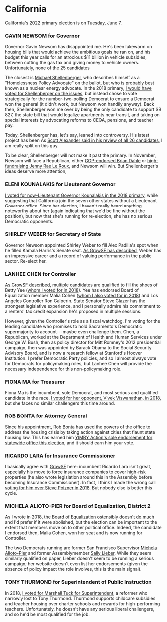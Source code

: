 # California

California's 2022 primary election is on Tuesday, June 7.

### GAVIN NEWSOM for Governor

Governor Gavin Newsom has disappointed me.
He's been lukewarm on housing bills that would achieve the ambitious goals he ran on, and his budget this year calls for an atrocious $11 billion in vehicle subsidies, between cutting the gas tax and giving money to vehicle owners.
Unfortunately, none of the 25 candidates 

The closest is [Michael Shellenberger](https://www.shellenbergerforgovernor.com/), who describes himself as a "Homelessness Policy Advocate" on the ballot, but who is probably best known as a nuclear energy advocate.
In the 2018 primary, [I would have voted for Shellenberger on the issues](https://maxghenis.medium.com/shellenberger-is-the-best-candidate-for-governor-but-villaraigosa-is-the-best-strategic-choice-for-d19cb4f205d5), but instead chose to vote strategically for the number-two-polling Democrat to ensure a Democrat won the general (it didn't work, but Newsom won handily anyway).
Back then, Shellenberger won me over by being the only candidate to support SB 827, the state bill that would legalize apartments near transit, and taking on special interests by advocating reforms to CEQA, pensions, and teacher pay.

Today, Shellenberger has, let's say, leaned into controversy.
His latest project has been 
As [Scott Alexander said in his review of all 26 candidates](https://astralcodexten.substack.com/p/california-gubernatorial-candidates?s=r), I am really split on this guy.

To be clear, Shellenberger will not make it past the primary.
In November, Newsom will face a Republican, either [GOP-endorsed Brian Dahle](https://www.cagop.org/s/endorsements) or [high-fundraising Jenny Rae Le Roux](https://ballotpedia.org/California_gubernatorial_election,_2022_(June_7_top-two_primary)), and Newsom will win.
But Shellenberger's ideas deserve more attention, 

### ELENI KOUNALAKIS for Lieutenant Governor

[I voted for now-Lieutenant Governor Kounalakis in the 2018 primary](), while suggesting that California join the seven other states without a Lieutenant Governor office.
Since her election, I haven't really heard anything noteworthy about her (again indicating that we'd be fine without the position), but now that she's running for re-election, she has no serious Democratic opponents.

### SHIRLEY WEBER for Secretary of State

Governor Newsom appointed Shirley Weber to fill Alex Padilla's spot when he filled Kamala Harris's Senate seat.
[As GrowSF has described](https://growsf.org/voter-guide/#secretary-of-state), Weber has an impressive career and a record of valuing performance in the public sector.
Re-elect her.

### LANHEE CHEN for Controller

[As GrowSF described](https://growsf.org/voter-guide/#controller), multiple candidates are qualified to fill the shoes of Betty Yee ([whom I voted for in 2018](https://maxghenis.medium.com/re-elect-betty-yee-for-controller-f071d94977c3)).
Yee has endorsed Board of Equalization member Malia Cohen ([whom I also voted for in 2018](https://maxghenis.medium.com/malia-cohen-for-board-of-equalization-district-2-8ec8a31958ed)) and Los Angeles Controller Ron Galperin.
State Senator Steve Glazer has the strongest legislative experience, and I personally admire his commitment to a renters' tax credit expansion he's proposed in multiple sessions.

However, given the Controller's role as a fiscal watchdog, I'm voting for the leading candidate who promises to hold Sacramento's Democratic supermajority to account---maybe even challenge them.
Chen, a Republican, worked at the Department of Health and Human Services under George W. Bush, then as policy director for Mitt Romney's 2012 presidential campaign, then was appointed by Barack Obama to the Social Security Advisory Board, and is now a research fellow at Stanford's Hoover Institution.
I prefer Democratic Party policies, and so I almost always vote for Democrats for policymaking roles, but Lanhee Chen will provide the necessary independence for this non-policymaking role.

### FIONA MA for Treasurer

Fiona Ma is the incumbent, sole Democrat, and most serious and qualified candidate in the race.
[I voted for her opponent, Vivek Viswanathan, in 2018](https://maxghenis.medium.com/vivek-viswanathan-for-treasurer-efe9156c90e7), but she faces no similar challengers this time around.

### ROB BONTA for Attorney General

Since his appointment, Rob Bonta has used the powers of the office to address the housing crisis by taking action against cities that flaunt state housing law.
This has earned him [YIMBY Action's sole endorsement for statewide office this election](https://yimbyaction.org/endorsements/california/#statewide), and it should earn him your vote.

### RICARDO LARA for Insurance Commissioner

I basically agree with [GrowSF](https://growsf.org/voter-guide#insurance-commissioner) here: incumbent Ricardo Lara isn't great, especially his move to force insurance companies to cover high-risk properties (he also wrote legislation around this in the Assembly before becoming Insurance Commissioner).
In fact, I think I made the wrong call [voting for him over Steve Poizner in 2018](https://maxghenis.medium.com/ricardo-lara-for-insurance-commissioner-8ff0ced82b03).
But nobody else is better this cycle.

### MICHELA ALIOTO-PIER for Board of Equalization, District 2

As I wrote in 2018, [the Board of Equalization ostensibly  doesn't do much](https://maxghenis.medium.com/malia-cohen-for-board-of-equalization-district-2-8ec8a31958ed) and I'd prefer if it were abolished, but the election can be important to the extent that members move on to other political office.
Indeed, the candidate I endorsed then, Malia Cohen, won her seat and is now running for Controller.

The two Democrats running are former San Francisco Supervisor [Michela Alioto-Pier](https://www.michelaaliotopier.com) and former Assemblymember [Sally Lieber](https://www.sallylieber.org/).
While they seem similarly qualified on paper, Lieber doesn't seem to be running a serious campaign; her website doesn't even list her endorsements (given the absence of policy impact the role involves, this is the main signal).

### TONY THURMOND for Superintendent of Public Instruction

In 2018, [I voted for Marshall Tuck for Superintendent](https://maxghenis.medium.com/marshall-tuck-for-state-superintendent-of-public-instruction-69c5ed3ad607), a reformer who narrowly lost to Tony Thurmond.
Thurmond supports childcare subsidies and teacher housing over charter schools and rewards for high-performing teachers.
Unfortunately, he doesn't have any serious liberal challengers, and so he'd be most qualified for the job.
